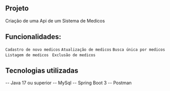 ## Projeto
Criação de uma Api de um Sistema de Medicos


## Funcionalidades:
`Cadastro de novo medicos`
 `Atualização de medicos`
 `Busca única por medicos`
 `Listagem de medicos `
 `Exclusão de medicos`


## Tecnologias utilizadas
-- Java 17  ou superior
-- MySql 
-- Spring Boot 3
-- Postman